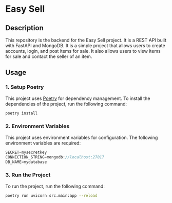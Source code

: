 # Easy Sell
## Description
This repository is the backend for the Easy Sell project. It is a REST API built with FastAPI and MongoDB. It is a simple project that allows users to create accounts, login, and post items for sale. It also allows users to view items for sale and contact the seller of an item.
## Usage
### 1. Setup Poetry
This project uses [Poetry](https://python-poetry.org/) for dependency management. To install the dependencies of the project, run the following command:
```js
poetry install
```
### 2. Environment Variables
This project uses environment variables for configuration. The following environment variables are required:

```javascript
SECRET=mysecretkey
CONNECTION_STRING=mongodb://localhost:27017
DB_NAME=mydatabase
```

### 3. Run the Project
To run the project, run the following command:
```bash
poetry run uvicorn src.main:app --reload
```
